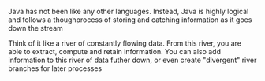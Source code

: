 Java has not been like any other languages. 
Instead, Java is highly logical and follows a thoughprocess of storing and catching information as it goes down the stream

Think of it like a river of constantly flowing data. From this river, you are able to extract, compute and retain information. You can also add information to this river of data futher down, or even create "divergent" river branches for later processes